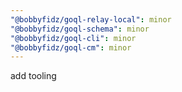 ```yaml
---
"@bobbyfidz/goql-relay-local": minor
"@bobbyfidz/goql-schema": minor
"@bobbyfidz/goql-cli": minor
"@bobbyfidz/goql-cm": minor
---
```


add tooling
